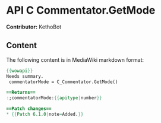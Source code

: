 # API C Commentator.GetMode

**Contributor:** KethoBot

## Content

The following content is in MediaWiki markdown format:

```mediawiki
{{wowapi}}
Needs summary.
 commentatorMode = C_Commentator.GetMode()

==Returns==
:;commentatorMode:{{apitype|number}}

==Patch changes==
* {{Patch 6.1.0|note=Added.}}
```